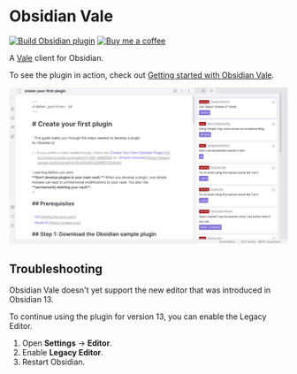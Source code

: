 # Obsidian Vale

[![Build Obsidian plugin](https://github.com/marcusolsson/obsidian-vale/actions/workflows/release.yml/badge.svg)](https://github.com/marcusolsson/obsidian-vale/actions/workflows/release.yml)
[![Buy me a coffee](https://img.shields.io/badge/-buy_me_a%C2%A0coffee-gray?logo=buy-me-a-coffee)](https://www.buymeacoffee.com/marcusolsson)

A [Vale](https://docs.errata.ai/) client for Obsidian.

To see the plugin in action, check out [Getting started with Obsidian Vale](https://vimeo.com/641460560).

![Screenshot](screenshot.png)

## Troubleshooting

Obsidian Vale doesn't yet support the new editor that was introduced in Obsidian 13.

To continue using the plugin for version 13, you can enable the Legacy Editor.

1. Open **Settings** -> **Editor**.
2. Enable **Legacy Editor**.
3. Restart Obsidian.
